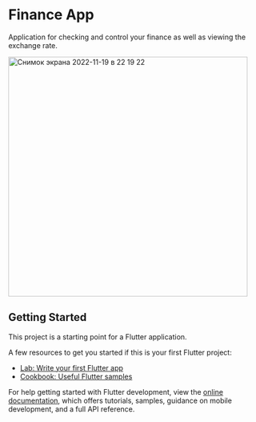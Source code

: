 # Finance App

Application for checking and control your finance as well as viewing the exchange rate.

<img width="478" alt="Снимок экрана 2022-11-19 в 22 19 22" src="https://user-images.githubusercontent.com/95878097/202867938-b7a58e38-3427-41fd-aa08-19c2745ccdc9.png">

## Getting Started

This project is a starting point for a Flutter application.

A few resources to get you started if this is your first Flutter project:

- [Lab: Write your first Flutter app](https://docs.flutter.dev/get-started/codelab)
- [Cookbook: Useful Flutter samples](https://docs.flutter.dev/cookbook)

For help getting started with Flutter development, view the
[online documentation](https://docs.flutter.dev/), which offers tutorials,
samples, guidance on mobile development, and a full API reference.
